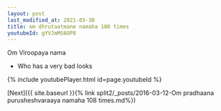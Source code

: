 ```yaml
---
layout: post
last_modified_at: 2021-03-30
title: om dhrutaatmane namaha 108 times
youtubeId: gYVJmMS6OP8
---
```

 
 
Om Viroopaya nama 
 
 -  Who has a very bad looks 
 
  
 
  
 
 
 
 
 
 


{% include youtubePlayer.html id=page.youtubeId %}
 
[Next]({{ site.baseurl }}{% link  split2/_posts/2016-03-12-Om pradhaana purusheshvaraaya namaha 108 times.md%})
 
